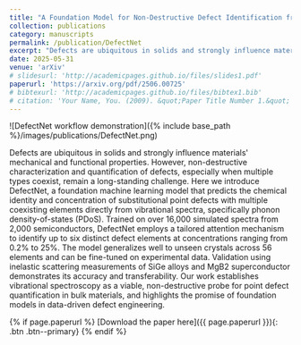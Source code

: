 ```yaml
---
title: "A Foundation Model for Non-Destructive Defect Identification from Vibrational Spectra"
collection: publications
category: manuscripts
permalink: /publication/DefectNet
excerpt: "Defects are ubiquitous in solids and strongly influence materials' mechanical and functional properties. However, non-destructive characterization and quantification of defects, especially when multiple types coexist, remain a long-standing challenge. Here we introduce DefectNet, a foundation machine learning model that predicts the chemical identity and concentration of substitutional point defects with multiple coexisting elements directly from vibrational spectra, specifically phonon density-of-states (PDoS). Trained on over 16,000 simulated spectra from 2,000 semiconductors, DefectNet employs a tailored attention mechanism to identify up to six distinct defect elements at concentrations ranging from 0.2% to 25%. The model generalizes well to unseen crystals across 56 elements and can be fine-tuned on experimental data. Validation using inelastic scattering measurements of SiGe alloys and MgB2 superconductor demonstrates its accuracy and transferability. Our work establishes vibrational spectroscopy as a viable, non-destructive probe for point defect quantification in bulk materials, and highlights the promise of foundation models in data-driven defect engineering."
date: 2025-05-31
venue: 'arXiv'
# slidesurl: 'http://academicpages.github.io/files/slides1.pdf'
paperurl: 'https://arxiv.org/pdf/2506.00725'
# bibtexurl: 'http://academicpages.github.io/files/bibtex1.bib'
# citation: 'Your Name, You. (2009). &quot;Paper Title Number 1.&quot; <i>Journal 1</i>. 1(1).'
---
```

![DefectNet workflow demonstration]({% include base_path %}/images/publications/DefectNet.png)

Defects are ubiquitous in solids and strongly influence materials' mechanical and functional properties. However, non-destructive characterization and quantification of defects, especially when multiple types coexist, remain a long-standing challenge. Here we introduce DefectNet, a foundation machine learning model that predicts the chemical identity and concentration of substitutional point defects with multiple coexisting elements directly from vibrational spectra, specifically phonon density-of-states (PDoS). Trained on over 16,000 simulated spectra from 2,000 semiconductors, DefectNet employs a tailored attention mechanism to identify up to six distinct defect elements at concentrations ranging from 0.2% to 25%. The model generalizes well to unseen crystals across 56 elements and can be fine-tuned on experimental data. Validation using inelastic scattering measurements of SiGe alloys and MgB2 superconductor demonstrates its accuracy and transferability. Our work establishes vibrational spectroscopy as a viable, non-destructive probe for point defect quantification in bulk materials, and highlights the promise of foundation models in data-driven defect engineering.

{% if page.paperurl %}
[Download the paper here]({{ page.paperurl }}){: .btn .btn--primary}
{% endif %}

<script src="https://giscus.app/client.js"
        data-repo="bowenyu066/bowenyu066.github.io"
        data-repo-id="R_kgDOOSbJ2A"
        data-category="Announcements"
        data-category-id="DIC_kwDOOSbJ2M4CsmZz"
        data-mapping="pathname"
        data-strict="0"
        data-reactions-enabled="1"
        data-emit-metadata="0"
        data-input-position="bottom"
        data-theme="light"
        data-lang="en"
        crossorigin="anonymous"
        async>
</script>